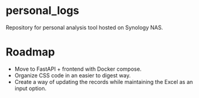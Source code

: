 # personal_logs
Repository for personal analysis tool hosted on Synology NAS.


# Roadmap

- Move to FastAPI + frontend with Docker compose.
- Organize CSS code in an easier to digest way.
- Create a way of updating the records while maintaining the Excel as an input option.